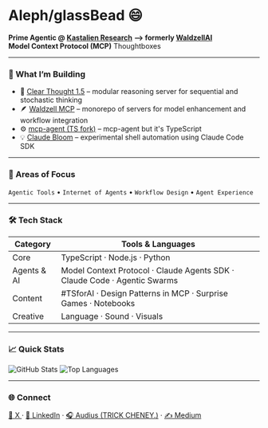 # Aleph/glassBead 😄

**Prime Agentic @ [Kastalien Research](https://github.com/Kastalien-Research) --> formerly [WaldzellAI](https://github.com/waldzellAI)**  
**Model Context Protocol (MCP)** Thoughtboxes

---

### 🧩 What I’m Building
- 🧠 [Clear Thought 1.5](https://github.com/waldzellAI/clearthought-onepointfive) – modular reasoning server for sequential and stochastic thinking  
- 🪶 [Waldzell MCP](https://github.com/waldzellAI/model-enhancement-servers) – monorepo of servers for model enhancement and workflow integration  
- ⚙️ [mcp-agent (TS fork)](https://github.com/waldzellAI/mcp-agent-ts) – mcp-agent but it's TypeScript
- 💡 [Claude Bloom](https://github.com/glassBead-tc/claude-bloom) – experimental shell automation using Claude Code SDK

---

### 🧠 Areas of Focus
`Agentic Tools` • `Internet of Agents` • `Workflow Design` • `Agent Experience`

---

### 🛠️ Tech Stack
| Category | Tools & Languages |
|-----------|-------------------|
| Core | TypeScript · Node.js · Python |
| Agents & AI | Model Context Protocol · Claude Agents SDK · Claude Code · Agentic Swarms |
| Content | #TSforAI · Design Patterns in MCP · Surprise Games · Notebooks |
| Creative | Language · Sound · Visuals |

---

### 📈 Quick Stats
![GitHub Stats](https://github-readme-stats.vercel.app/api?username=glassBead-tc&show_icons=true&theme=radical)
![Top Languages](https://github-readme-stats.vercel.app/api/top-langs/?username=glassBead-tc&layout=compact&theme=radical)

---

### 🌐 Connect
[💬 X ](https://x.com/glassBeadDeux) · [🔗 LinkedIn](https://linkedin.com/in/glassBead-tc) · [🎧 Audius (TRICK CHENEY.)](https://audius.co/mynameiscards) · [✍️ Medium](https://glassBead-tc.medium.com)

<!--
**glassBead-tc/glassBead-tc** is a ✨ _special_ ✨ repository because its `README.md` (this file) appears on your GitHub profile.

Here are some ideas to get you started:

- 🔭 I’m currently working on ...
- 🌱 I’m currently learning ...
- 👯 I’m looking to collaborate on ...
- 🤔 I’m looking for help with ...
- 💬 Ask me about ...
- 📫 How to reach me: ...
- 😄 Pronouns: ...
- ⚡ Fun fact: ...
-->
